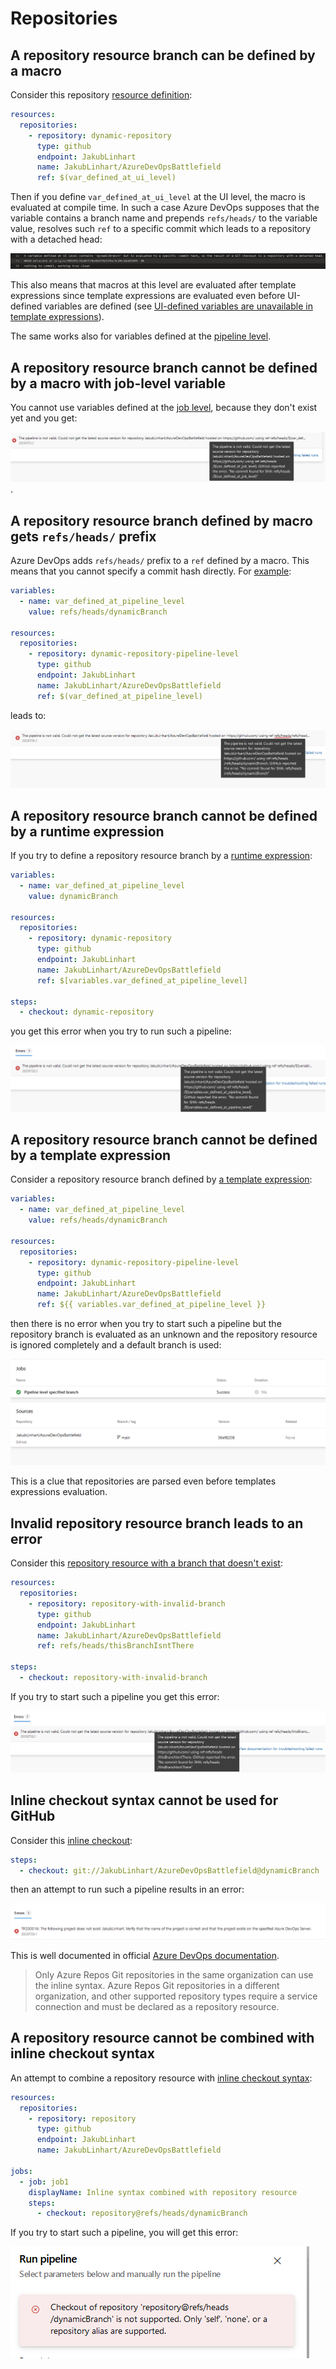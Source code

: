# Repositories

## A repository resource branch can be defined by a macro

Consider this repository [resource definition](https://github.com/JakubLinhart/AzureDevOpsBattlefield/blob/7d7dfd142da3b49e5104745b0e58a24ef03bf958/pipelines/repository-macros.yml#L15-L19):

```yaml
resources:
  repositories:
    - repository: dynamic-repository
      type: github
      endpoint: JakubLinhart
      name: JakubLinhart/AzureDevOpsBattlefield
      ref: $(var_defined_at_ui_level)
```

Then if you define `var_defined_at_ui_level` at the UI level, the macro is evaluated at compile time. In such a case Azure DevOps supposes that the variable contains a branch name and prepends `refs/heads/` to the variable value, resolves such `ref` to a specific commit which leads to a repository with a detached head:

[![repository branch defined by a macro](images/macros-repository-branch-defined-by-macro.png)](https://linj.visualstudio.com/AzureDevOpsBattleground/_build/results?buildId=357&view=logs&j=011e1ec8-6569-5e69-4f06-baf193d1351e&t=0f4aa080-c997-58ca-481c-4930865ae0f8&l=13)

This also means that macros at this level are evaluated after template expressions since template expressions are evaluated even before UI-defined variables are defined (see [UI-defined variables are unavailable in template expressions](template-expressions.md#ui-defined-variables-are-unavailable-in-template-expressions)).

The same works also for variables defined at the [pipeline level](https://github.com/JakubLinhart/AzureDevOpsBattlefield/blob/7d7dfd142da3b49e5104745b0e58a24ef03bf958/pipelines/repository-macros.yml#L21-L25).

## A repository resource branch cannot be defined by a macro with job-level variable

You cannot use variables defined at the [job level](https://github.com/JakubLinhart/AzureDevOpsBattlefield/blob/7d7dfd142da3b49e5104745b0e58a24ef03bf958/pipelines/repository-macros-job-level-invalid.yml), because they don't exist yet and you get:

[![error when using job level variables](images/macros-repository-job-level-variable-error.png)](https://linj.visualstudio.com/AzureDevOpsBattleground/_build/results?buildId=358&view=results).

## A repository resource branch defined by macro gets `refs/heads/` prefix

Azure DevOps adds `refs/heads/` prefix to a `ref` defined by a macro. This means that you cannot specify a commit hash directly. For [example](https://github.com/JakubLinhart/AzureDevOpsBattlefield/blob/30f7fb7b23246c46d0f817042bf1191e0380655f/pipelines/repository-macros-prefix-invalid.yml):

```yaml
variables:
  - name: var_defined_at_pipeline_level
    value: refs/heads/dynamicBranch

resources:
  repositories:
    - repository: dynamic-repository-pipeline-level
      type: github
      endpoint: JakubLinhart
      name: JakubLinhart/AzureDevOpsBattlefield
      ref: $(var_defined_at_pipeline_level)
```

leads to:

[![default branch prefix](images/repository-macros-prefix-error.png)](https://linj.visualstudio.com/AzureDevOpsBattleground/_build/results?buildId=362&view=results)

## A repository resource branch cannot be defined by a runtime expression

If you try to define a repository resource branch by a [runtime expression](https://github.com/JakubLinhart/AzureDevOpsBattlefield/blob/5ff61b5bf495469f3d70d4164bb89bc4ab55661e/pipelines/repository-runtime-expressions-invalid.yml#L14):

```yaml
variables:
  - name: var_defined_at_pipeline_level
    value: dynamicBranch

resources:
  repositories:
    - repository: dynamic-repository
      type: github
      endpoint: JakubLinhart
      name: JakubLinhart/AzureDevOpsBattlefield
      ref: $[variables.var_defined_at_pipeline_level]

steps:
  - checkout: dynamic-repository
```

you get this error when you try to run such a pipeline:

[![error when you try to define a repository resource branch by a runtime expression](images/repository-runtime-expression-error.png)](https://dev.azure.com/linj/AzureDevOpsBattleground/_build/results?buildId=388&view=results)

## A repository resource branch cannot be defined by a template expression

Consider a repository resource branch defined by [a template expression](https://github.com/JakubLinhart/AzureDevOpsBattlefield/blob/36ef8208c11b9353b6091f1b2445d8bfe16a766c/pipelines/repository-template-expressions.yml#L9-L19):

```yaml
variables:
  - name: var_defined_at_pipeline_level
    value: refs/heads/dynamicBranch

resources:
  repositories:
    - repository: dynamic-repository-pipeline-level
      type: github
      endpoint: JakubLinhart
      name: JakubLinhart/AzureDevOpsBattlefield
      ref: ${{ variables.var_defined_at_pipeline_level }}
```

then there is no error when you try to start such a pipeline but the repository branch is evaluated as an unknown and the repository resource is ignored completely and a default branch is used:

[![ignored repository resource with a branch defined by a template expression](images/repository-template-expression-missing-resource.png)](https://dev.azure.com/linj/AzureDevOpsBattleground/_build/results?buildId=398&view=results)

This is a clue that repositories are parsed even before templates expressions evaluation.

## Invalid repository resource branch leads to an error

Consider this [repository resource with a branch that doesn't exist](https://github.com/JakubLinhart/AzureDevOpsBattlefield/blob/44db226d9b220497ebd7725b39293a33f97aa70e/pipelines/repository-invalid-branch-invalid.yml#L9-L21):

```yaml
resources:
  repositories:
    - repository: repository-with-invalid-branch
      type: github
      endpoint: JakubLinhart
      name: JakubLinhart/AzureDevOpsBattlefield
      ref: refs/heads/thisBranchIsntThere

steps:
  - checkout: repository-with-invalid-branch
```

If you try to start such a pipeline you get this error:

[![repository resource invalid branch](images/repository-invalid-branch-error.png)](https://dev.azure.com/linj/AzureDevOpsBattleground/_build/results?buildId=402&view=results)

## Inline checkout syntax cannot be used for GitHub

Consider this [inline checkout](https://github.com/JakubLinhart/AzureDevOpsBattlefield/blob/31c6ae47742579e7242cb68cdfa082b41c2dece1/pipelines/repository-inline-syntax-with-github-invalid.yml#L13):

```yaml
steps:
  - checkout: git://JakubLinhart/AzureDevOpsBattlefield@dynamicBranch
```

then an attempt to run such a pipeline results in an error:

[![inline checkout syntax error](images/repository-inline-syntax-with-github-error.png)](https://dev.azure.com/linj/AzureDevOpsBattleground/_build/results?buildId=379&view=results)

This is well documented in official [Azure DevOps documentation](https://learn.microsoft.com/en-us/azure/devops/pipelines/repos/multi-repo-checkout?view=azure-devops#inline-syntax-checkout).

> Only Azure Repos Git repositories in the same organization can use the inline syntax. Azure Repos Git repositories in a different organization, and other supported repository types require a service connection and must be declared as a repository resource.

## A repository resource cannot be combined with inline checkout syntax

An attempt to combine a repository resource with [inline checkout syntax](https://github.com/JakubLinhart/AzureDevOpsBattlefield/blob/5d3efca7cb77bcf1a4548e3ff68634d965b803d8/pipelines/repository-resource-with-inline-syntax-invalid.yml#L9-L20):

```yaml
resources:
  repositories:
    - repository: repository
      type: github
      endpoint: JakubLinhart
      name: JakubLinhart/AzureDevOpsBattlefield

jobs:
  - job: job1
    displayName: Inline syntax combined with repository resource
    steps:
      - checkout: repository@refs/heads/dynamicBranch
```

If you try to start such a pipeline, you will get this error:

![repository resource combined with inline checkout syntax](images/repository-resource-with-inline-syntax-error.png)